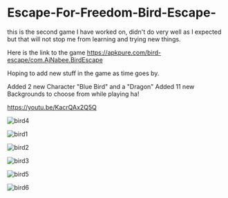 # Escape-For-Freedom-Bird-Escape-
this is the second game I have worked on, didn't do very well as I expected but that will not stop me from learning and trying new things.

Here is the link to the game
https://apkpure.com/bird-escape/com.AjNabee.BirdEscape

Hoping to add new stuff in the game as time goes by.

Added 2 new Character "Blue Bird" and a "Dragon"
Added 11 new Backgrounds to choose from while playing ha!


https://youtu.be/KacrQAx2Q5Q


![bird4](https://user-images.githubusercontent.com/16543656/147767009-f2528c78-d8e3-4fbd-9e07-c66364d72976.jpg)

![bird1](https://user-images.githubusercontent.com/16543656/147767015-14e35f5e-2eb3-43ca-8c48-a0f2ff89d187.jpg)

![bird2](https://user-images.githubusercontent.com/16543656/147767028-81d342ca-aeed-4568-aba5-a59fa3f91901.jpg)

![bird3](https://user-images.githubusercontent.com/16543656/147767040-6efbfbe8-0e7b-4280-824b-d57cfd37461e.jpg)

![bird5](https://user-images.githubusercontent.com/16543656/147767057-c1f2dbaf-77f8-46d6-b9d2-0e7b2e0e526b.jpg)

![bird6](https://user-images.githubusercontent.com/16543656/147767076-2a1dc226-28c2-4985-8d68-fa46674a2c2c.jpg)

